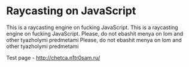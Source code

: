 # Raycasting on JavaScript
  This is a raycasting engine on fucking JavaScript. 		  This is a raycasting engine on fucking JavaScript. 
  Please, do not ebashit menya on lom and other tyazholymi predmetami		  Please, do not ebashit menya on lom and other tyazholymi predmetami
  
 Test page - http://chetca.n1tr0sam.ru/